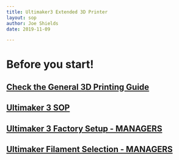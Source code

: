 ```yaml
---
title: Ultimaker3 Extended 3D Printer
layout: sop
author: Joe Shields
date: 2019-11-09

---
```

# Before you start!
## [Check the General 3D Printing Guide](/doc/equip/printer/3D-Printing-Checklist)

## [Ultimaker 3 SOP](\doc\SOPUnderConstruction)

## [Ultimaker 3 Factory Setup - MANAGERS](Ultimaker3extendedsetup)

## [Ultimaker Filament Selection - MANAGERS](Ultimaker-Filament-Selection)

